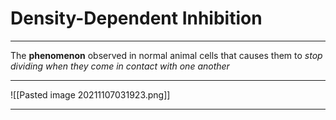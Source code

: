 # Density-Dependent Inhibition
---
The **phenomenon** observed in normal animal cells that causes them to *stop dividing when they come in contact with one another*

---
![[Pasted image 20211107031923.png]]

---